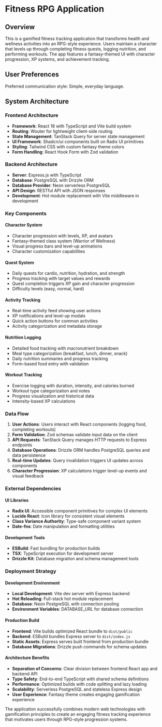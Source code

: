# Fitness RPG Application

## Overview

This is a gamified fitness tracking application that transforms health and wellness activities into an RPG-style experience. Users maintain a character that levels up through completing fitness quests, logging nutrition, and performing workouts. The app features a fantasy-themed UI with character progression, XP systems, and achievement tracking.

## User Preferences

Preferred communication style: Simple, everyday language.

## System Architecture

### Frontend Architecture
- **Framework**: React 18 with TypeScript and Vite build system
- **Routing**: Wouter for lightweight client-side routing
- **State Management**: TanStack Query for server state management
- **UI Framework**: Shadcn/ui components built on Radix UI primitives
- **Styling**: Tailwind CSS with custom fantasy theme colors
- **Form Handling**: React Hook Form with Zod validation

### Backend Architecture
- **Server**: Express.js with TypeScript
- **Database**: PostgreSQL with Drizzle ORM
- **Database Provider**: Neon serverless PostgreSQL
- **API Design**: RESTful API with JSON responses
- **Development**: Hot module replacement with Vite middleware in development

### Key Components

#### Character System
- Character progression with levels, XP, and avatars
- Fantasy-themed class system (Warrior of Wellness)
- Visual progress bars and level-up animations
- Character customization capabilities

#### Quest System
- Daily quests for cardio, nutrition, hydration, and strength
- Progress tracking with target values and rewards
- Quest completion triggers XP gain and character progression
- Difficulty levels (easy, normal, hard)

#### Activity Tracking
- Real-time activity feed showing user actions
- XP notifications and level-up modals
- Quick action buttons for common activities
- Activity categorization and metadata storage

#### Nutrition Logging
- Detailed food tracking with macronutrient breakdown
- Meal type categorization (breakfast, lunch, dinner, snack)
- Daily nutrition summaries and progress tracking
- Form-based food entry with validation

#### Workout Tracking
- Exercise logging with duration, intensity, and calories burned
- Workout type categorization and notes
- Progress visualization and historical data
- Intensity-based XP calculations

### Data Flow

1. **User Actions**: Users interact with React components (logging food, completing workouts)
2. **Form Validation**: Zod schemas validate input data on the client
3. **API Requests**: TanStack Query manages HTTP requests to Express endpoints
4. **Database Operations**: Drizzle ORM handles PostgreSQL queries and data persistence
5. **Real-time Updates**: Query invalidation triggers UI updates across components
6. **Character Progression**: XP calculations trigger level-up events and visual feedback

### External Dependencies

#### UI Libraries
- **Radix UI**: Accessible component primitives for complex UI elements
- **Lucide React**: Icon library for consistent visual elements
- **Class Variance Authority**: Type-safe component variant system
- **Date-fns**: Date manipulation and formatting utilities

#### Development Tools
- **ESBuild**: Fast bundling for production builds
- **TSX**: TypeScript execution for development server
- **Drizzle Kit**: Database migration and schema management tools

### Deployment Strategy

#### Development Environment
- **Local Development**: Vite dev server with Express backend
- **Hot Reloading**: Full-stack hot module replacement
- **Database**: Neon PostgreSQL with connection pooling
- **Environment Variables**: DATABASE_URL for database connection

#### Production Build
- **Frontend**: Vite builds optimized React bundle to `dist/public`
- **Backend**: ESBuild bundles Express server to `dist/index.js`
- **Static Assets**: Express serves built frontend from production bundle
- **Database Migrations**: Drizzle push commands for schema updates

#### Architecture Benefits
- **Separation of Concerns**: Clear division between frontend React app and backend API
- **Type Safety**: End-to-end TypeScript with shared schema definitions
- **Performance**: Optimized builds with code splitting and lazy loading
- **Scalability**: Serverless PostgreSQL and stateless Express design
- **User Experience**: Fantasy theme creates engaging gamification experience

The application successfully combines modern web technologies with gamification principles to create an engaging fitness tracking experience that motivates users through RPG-style progression systems.